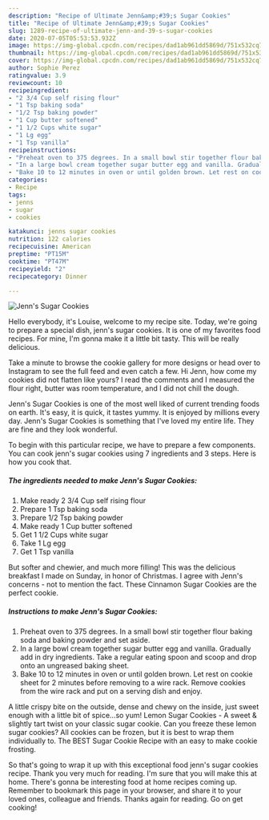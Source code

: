 ```yaml
---
description: "Recipe of Ultimate Jenn&amp;#39;s Sugar Cookies"
title: "Recipe of Ultimate Jenn&amp;#39;s Sugar Cookies"
slug: 1289-recipe-of-ultimate-jenn-and-39-s-sugar-cookies
date: 2020-07-05T05:53:53.932Z
image: https://img-global.cpcdn.com/recipes/dad1ab961dd5869d/751x532cq70/jenns-sugar-cookies-recipe-main-photo.jpg
thumbnail: https://img-global.cpcdn.com/recipes/dad1ab961dd5869d/751x532cq70/jenns-sugar-cookies-recipe-main-photo.jpg
cover: https://img-global.cpcdn.com/recipes/dad1ab961dd5869d/751x532cq70/jenns-sugar-cookies-recipe-main-photo.jpg
author: Sophie Perez
ratingvalue: 3.9
reviewcount: 10
recipeingredient:
- "2 3/4 Cup self rising flour"
- "1 Tsp baking soda"
- "1/2 Tsp baking powder"
- "1 Cup butter softened"
- "1 1/2 Cups white sugar"
- "1 Lg egg"
- "1 Tsp vanilla"
recipeinstructions:
- "Preheat oven to 375 degrees. In a small bowl stir together flour baking soda and baking powder and set aside."
- "In a large bowl cream together sugar butter egg and vanilla. Gradually add in dry ingredients. Take a regular eating spoon and scoop and drop onto an ungreased baking sheet."
- "Bake 10 to 12 minutes in oven or until golden brown. Let rest on cookie sheet for 2 minutes before removing to a wire rack. Remove cookies from the wire rack and put on a serving dish and enjoy."
categories:
- Recipe
tags:
- jenns
- sugar
- cookies

katakunci: jenns sugar cookies 
nutrition: 122 calories
recipecuisine: American
preptime: "PT15M"
cooktime: "PT47M"
recipeyield: "2"
recipecategory: Dinner

---
```



![Jenn&#39;s Sugar Cookies](https://img-global.cpcdn.com/recipes/dad1ab961dd5869d/751x532cq70/jenns-sugar-cookies-recipe-main-photo.jpg)

Hello everybody, it's Louise, welcome to my recipe site. Today, we're going to prepare a special dish, jenn&#39;s sugar cookies. It is one of my favorites food recipes. For mine, I'm gonna make it a little bit tasty. This will be really delicious.

Take a minute to browse the cookie gallery for more designs or head over to Instagram to see the full feed and even catch a few. Hi Jenn, how come my cookies did not flatten like yours? I read the comments and I measured the flour right, butter was room temperature, and I did not chill the dough.

Jenn&#39;s Sugar Cookies is one of the most well liked of current trending foods on earth. It's easy, it is quick, it tastes yummy. It is enjoyed by millions every day. Jenn&#39;s Sugar Cookies is something that I've loved my entire life. They are fine and they look wonderful.


To begin with this particular recipe, we have to prepare a few components. You can cook jenn&#39;s sugar cookies using 7 ingredients and 3 steps. Here is how you cook that.

<!--inarticleads1-->

##### The ingredients needed to make Jenn&#39;s Sugar Cookies:

1. Make ready 2 3/4 Cup self rising flour
1. Prepare 1 Tsp baking soda
1. Prepare 1/2 Tsp baking powder
1. Make ready 1 Cup butter softened
1. Get 1 1/2 Cups white sugar
1. Take 1 Lg egg
1. Get 1 Tsp vanilla


But softer and chewier, and much more filling! This was the delicious breakfast I made on Sunday, in honor of Christmas. I agree with Jenn&#39;s concerns - not to mention the fact. These Cinnamon Sugar Cookies are the perfect cookie. 

<!--inarticleads2-->

##### Instructions to make Jenn&#39;s Sugar Cookies:

1. Preheat oven to 375 degrees. In a small bowl stir together flour baking soda and baking powder and set aside.
1. In a large bowl cream together sugar butter egg and vanilla. Gradually add in dry ingredients. Take a regular eating spoon and scoop and drop onto an ungreased baking sheet.
1. Bake 10 to 12 minutes in oven or until golden brown. Let rest on cookie sheet for 2 minutes before removing to a wire rack. Remove cookies from the wire rack and put on a serving dish and enjoy.


A little crispy bite on the outside, dense and chewy on the inside, just sweet enough with a little bit of spice…so yum! Lemon Sugar Cookies - A sweet &amp; slightly tart twist on your classic sugar cookie. Can you freeze these lemon sugar cookies? All cookies can be frozen, but it is best to wrap them individually to. The BEST Sugar Cookie Recipe with an easy to make cookie frosting. 

So that's going to wrap it up with this exceptional food jenn&#39;s sugar cookies recipe. Thank you very much for reading. I'm sure that you will make this at home. There's gonna be interesting food at home recipes coming up. Remember to bookmark this page in your browser, and share it to your loved ones, colleague and friends. Thanks again for reading. Go on get cooking!
